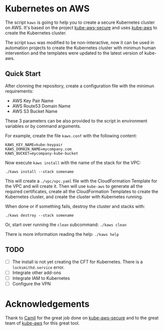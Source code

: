 # Kubernetes on AWS

The script `kaws` is going to help you to create a secure Kubernetes cluster on AWS. It's based on the project [kube-aws-secure](https://github.com/camilb/kube-aws-secure) and uses [kube-aws](https://github.com/kubernetes-incubator/kube-aws) to create the Kubernetes cluster.

The script `kaws` was modified to be non-interactive, now it can be used in automation projects to create the Kubernetes cluster with minimun human intervention and the templates were updated to the latest version of kube-aws.

## Quick Start

After clonning the repository, create a configuration file with the minimun requirements:

* AWS Key Pair Name
* AWS Route53 Domain Name
* AWS S3 Bucket Name

These 3 parameters can be also provided to the script in environment variables or by command arguments.

For example, create the file `kaws.conf` with the following content:

    KAWS_KEY_NAME=kube-keypair
    KAWS_DOMAIN_NAME=mycompany.com
    KAWS_BUCKET=mycompany-kube-bucket

Now execute `kaws install` with the name of the stack for the VPC:

    ./kaws install --stack somename

This will create a `./vpc/vpc.yaml` file with the CloudFormation Template for the VPC and will create it. Then will use `kube-aws` to generate all the required certificates, create all the CloudFormation Templates to create the Kubernetes cluster, and create the cluster with Kubernetes running.

When done or if something fails, destroy the cluster and stacks with:

    ./kaws destroy --stack somename

Or, start over running the `clean` subcommand: `./kaws clean`

There is more information reading the help: `./kaws help`

## TODO

- [ ] The install is not yet creating the CFT for Kubernetes. There is a `locksmithd.service` error.
- [ ] Integrate other add-ons
- [ ] Integrate IAM to Kubernetes
- [ ] Configure the VPN

# Acknowledgements

Thank to [Camil](https://github.com/camilb) for the great job done on [kube-aws-secure](https://github.com/camilb/kube-aws-secure) and to the great team of [kube-aws](https://github.com/kubernetes-incubator/kube-aws) for this great tool.